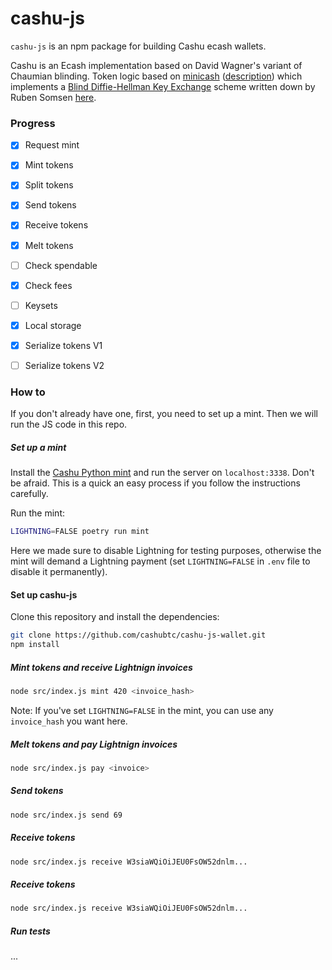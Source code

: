 # cashu-js

`cashu-js` is an npm package for building Cashu ecash wallets.

Cashu is an Ecash implementation based on David Wagner's variant of Chaumian blinding. Token logic based on [minicash](https://github.com/phyro/minicash) ([description](https://gist.github.com/phyro/935badc682057f418842c72961cf096c)) which implements a [Blind Diffie-Hellman Key Exchange](https://cypherpunks.venona.com/date/1996/03/msg01848.html) scheme written down by Ruben Somsen [here](https://gist.github.com/RubenSomsen/be7a4760dd4596d06963d67baf140406).

### Progress
- [x] Request mint
- [x] Mint tokens
- [x] Split tokens
- [x] Send tokens
- [x] Receive tokens
- [x] Melt tokens
- [ ] Check spendable
- [x] Check fees
- [ ] Keysets
- [x] Local storage
- [x] Serialize tokens V1
- [ ] Serialize tokens V2


### How to

If you don't already have one, first, you need to set up a mint. Then we will run the JS code in this repo.

##### Set up a mint
Install the [Cashu Python mint](https://github.com/cashubtc/cashu) and run the server on `localhost:3338`. Don't be afraid. This is a quick an easy process if you follow the instructions carefully.


Run the mint: 

```sh
LIGHTNING=FALSE poetry run mint
```

Here we made sure to disable Lightning for testing purposes, otherwise the mint will demand a Lightning payment (set `LIGHTNING=FALSE` in `.env` file to disable it permanently). 

#### Set up cashu-js 

Clone this repository and install the dependencies:

```sh
git clone https://github.com/cashubtc/cashu-js-wallet.git
npm install
```

##### Mint tokens and receive Lightnign invoices

```sh
node src/index.js mint 420 <invoice_hash>
```
Note: If you've set `LIGHTNING=FALSE` in the mint, you can use any `invoice_hash` you want here.

##### Melt tokens and pay Lightnign invoices

```sh
node src/index.js pay <invoice>
```

##### Send tokens

```sh
node src/index.js send 69
```

##### Receive tokens

```sh
node src/index.js receive W3siaWQiOiJEU0FsOW52dnlm...
```

##### Receive tokens

```sh
node src/index.js receive W3siaWQiOiJEU0FsOW52dnlm...
```

##### Run tests
...